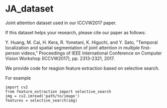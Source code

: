 # JA_dataset
Joint attention dataset used in our ICCVW2017 paper.

If this dataset helps your research, please cite our paper as follows:

Y. Huang, M. Cai, H. Kera, R. Yonetani, K. Higuchi, and Y. Sato, "Temporal localization and spatial segmentation of joint attention in multiple first-person videos," Proceedings of IEEE International Conference on Computer Vision Workshop (ICCVW2017), pp. 2313-2321, 2017.

We provide code for reagion feature extraction based on selective search.

For example 
```from feature_extraction import selective_search
import cv2
from feature_extraction import selective_search
img = cv2.imread('path/to/image')
features = selective_search(img)
```
